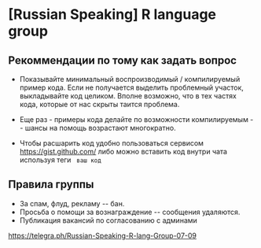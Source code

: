 # [Russian Speaking] R language group

## Рекоммендации по тому как задать вопрос

- Показывайте минимальный воспроизводимый / компилируемый пример кода. Если не получается выделить проблемный участок, выкладывайте код целиком. Вполне возможно, что в тех частях кода, которые от нас скрыты таится проблема.

- Еще раз - примеры кода делайте по возможности компилируемым -- шансы на помощь возрастают многократно.

- Чтобы расшарить код удобно пользоваться сервисом https://gist.github.com/ либо можно вставить код внутри чата используя теги ```  ваш код  ```

## Правила группы

- За спам, флуд, рекламу -- бан. 
- Просьба о помощи за вознаграждение -- сообщения удаляются.
- Публикация вакансий по согласованию с админами


https://telegra.ph/Russian-Speaking-R-lang-Group-07-09
